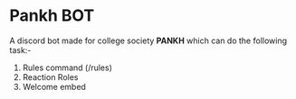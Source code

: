 # Pankh BOT
A discord bot made for college society **PANKH** which can do the following task:-
1. Rules command (/rules)
2. Reaction Roles
3. Welcome embed
